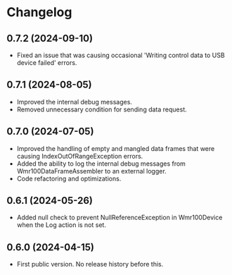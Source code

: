 ﻿# Changelog

## 0.7.2 (2024-09-10)

- Fixed an issue that was causing occasional 'Writing control data to USB device failed' errors.

## 0.7.1 (2024-08-05)

- Improved the internal debug messages.
- Removed unnecessary condition for sending data request.

## 0.7.0 (2024-07-05)

- Improved the handling of empty and mangled data frames that were causing IndexOutOfRangeException errors.
- Added the ability to log the internal debug messages from Wmr100DataFrameAssembler to an external logger.
- Code refactoring and optimizations.

## 0.6.1 (2024-05-26)

- Added null check to prevent NullReferenceException in Wmr100Device when the Log action is not set.

## 0.6.0 (2024-04-15)

- First public version. No release history before this.
